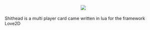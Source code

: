# <center><img src="http://masonakershoek.com/~makersho/shithead/logo.png"></center>
Shithead is a multi player card came written in lua for the framework Love2D

